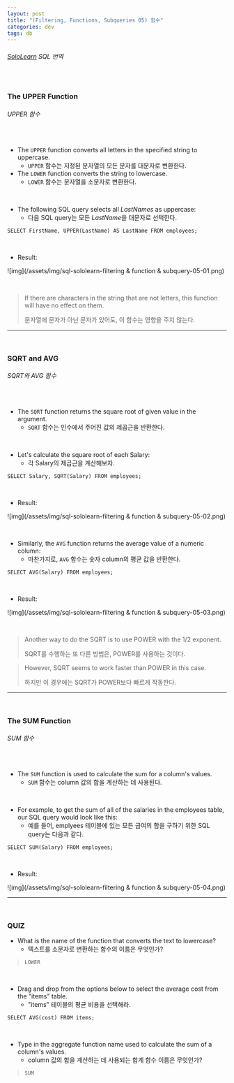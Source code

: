 ```yaml
---
layout: post
title: "(Filtering, Functions, Subqueries 05) 함수"
categories: dev
tags: db
---
```


###### [SoloLearn](https://www.sololearn.com/) SQL 번역

<br>

### The UPPER Function

###### UPPER 함수

<br>

- The `UPPER` function converts all letters in the specified string to uppercase.
  - `UPPER` 함수는 지정된 문자열의 모든 문자를 대문자로 변환한다.
- The `LOWER` function converts the string to lowercase.
  - `LOWER` 함수는 문자열을 소문자로 변환한다.

<br>

- The following SQL query selects all *LastNames* as uppercase:
  - 다음 SQL query는 모든 *LastName*을 대문자로 선택한다.

```mysql
SELECT FirstName, UPPER(LastName) AS LastName FROM employees;
```

<br>

- Result:

![img](/assets/img/sql-sololearn-filtering & function & subquery-05-01.png)

<br>

> If there are characters in the string that are not letters, this function will have no effect on them.
>
> 문자열에 문자가 아닌 문자가 있어도, 이 함수는 영향을 주지 않는다.

------

<br>

### SQRT and AVG

###### SQRT와 AVG 함수

<br>

- The `SQRT` function returns the square root of given value in the argument.
  - `SQRT` 함수는 인수에서 주어진 값의 제곱근을 반환한다.

<br>

- Let's calculate the square root of each Salary:
  - 각 Salary의 제곱근을 계산해보자.

```mysql
SELECT Salary, SQRT(Salary) FROM employees;
```

<br>

- Result:

![img](/assets/img/sql-sololearn-filtering & function & subquery-05-02.png)

<br>

- Similarly, the `AVG` function returns the average value of a numeric column:
  - 마찬가지로, `AVG` 함수는 숫자 column의 평균 값을 반환한다.

```mysql
SELECT AVG(Salary) FROM employees;
```

<br>

- Result:

![img](/assets/img/sql-sololearn-filtering & function & subquery-05-03.png)

<br>

> Another way to do the SQRT is to use POWER with the 1/2 exponent.
>
> SQRT를 수행하는 또 다른 방법은, POWER를 사용하는 것이다.

> However, SQRT seems to work faster than POWER in this case.
>
> 하지만 이 경우에는 SQRT가 POWER보다 빠르게 작동한다.

------

<br>

### The SUM Function

###### SUM 함수

<br>

- The `SUM` function is used to calculate the sum for a column's values.
  - `SUM` 함수는 column 값의 합을 계산하는 데 사용된다.

<br>

- For example, to get the sum of all of the salaries in the employees table, our SQL query would look like this:
  - 예를 들어, emplyees 테이블에 있는 모든 급여의 합을 구하기 위한 SQL query는 다음과 같다.

```mysql
SELECT SUM(Salary) FROM employees;
```

<br>

- Result:

![img](/assets/img/sql-sololearn-filtering & function & subquery-05-04.png)

------

<br>

### QUIZ

- What is the name of the function that converts the text to lowercase?
  - 텍스트를 소문자로 변환하는 함수의 이름은 무엇인가?

> `LOWER`

<br>

- Drag and drop from the options below to select the average cost from the "items" table.
  - "items" 테이블의 평균 비용을 선택해라.

```mysql
SELECT AVG(cost) FROM items;
```

<br>

- Type in the aggregate function name used to calculate the sum of a column's values.
  - column 값의 합을 계산하는 데 사용되는 합계 함수 이름은 무엇인가?

> `SUM`

<br>